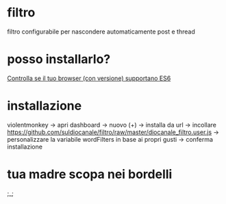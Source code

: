 # filtro
filtro configurabile per nascondere automaticamente post e thread
# posso installarlo?
[Controlla se il tuo browser (con versione) supportano ES6](https://caniuse.com/#search=es6)
# installazione
violentmonkey -> apri dashboard -> nuovo (+) -> installa da url -> incollare https://github.com/suldiocanale/filtro/raw/master/diocanale_filtro.user.js -> personalizzare la variabile wordFilters in base ai propri gusti -> conferma installazione
# tua madre scopa nei bordelli
;_;

